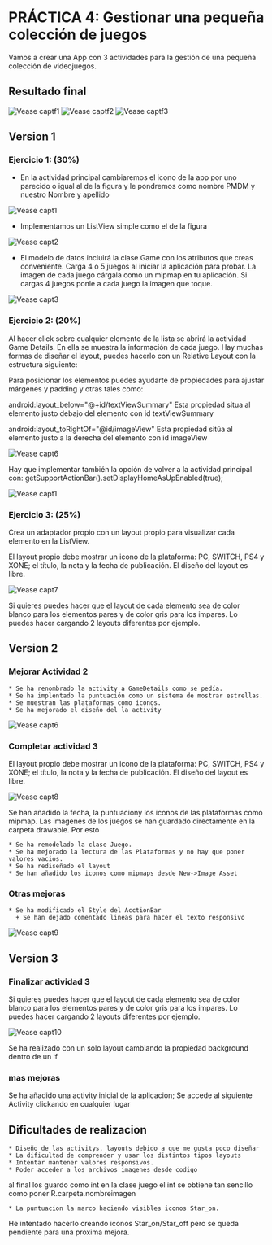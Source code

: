 # PRÁCTICA 4: Gestionar una pequeña colección de juegos

Vamos a crear una App con 3 actividades para la gestión de una pequeña colección de
videojuegos.

## Resultado final

![Vease captf1](/pantallazos/captf1.png)
![Vease captf2](/pantallazos/captf2.png)
![Vease captf3](/pantallazos/captf3.png)

## Version 1

### Ejercicio 1: (30%)

- En la actividad principal cambiaremos el icono de la app por uno parecido o igual al
de la figura y le pondremos como nombre PMDM y nuestro Nombre y apellido

![ Vease capt1](/pantallazos/capt1.png)

- Implementamos un ListView simple como el de la figura

![Vease capt2](/pantallazos/capt2.png)

- El modelo de datos incluirá la clase Game con los atributos que creas conveniente.
Carga 4 o 5 juegos al iniciar la aplicación para probar. La imagen de cada juego
cárgala como un mipmap en tu aplicación. Si cargas 4 juegos ponle a cada juego la
imagen que toque.

![Vease capt3](/pantallazos/capt3.png)

### Ejercicio 2: (20%)

Al hacer click sobre cualquier elemento de la lista se abrirá la actividad Game Details. En
ella se muestra la información de cada juego. Hay muchas formas de diseñar el layout,
puedes hacerlo con un Relative Layout con la estructura siguiente:

Para posicionar los elementos puedes ayudarte de propiedades para ajustar márgenes y
padding y otras tales como:

android:layout_below="@+id/textViewSummary" Esta propiedad situa al
elemento justo debajo del elemento con id textViewSummary

android:layout_toRightOf="@id/imageView" Esta propiedad sitúa al elemento
justo a la derecha del elemento con id imageView

![Vease capt6](/pantallazos/capt6.png)

Hay que implementar también la opción de volver a la actividad principal con:
getSupportActionBar().setDisplayHomeAsUpEnabled(true);

![Vease capt1](/pantallazos/capt1.png)

### Ejercicio 3: (25%)

Crea un adaptador propio con un layout propio para visualizar cada elemento en la ListView.

El layout propio debe mostrar un icono de la plataforma: PC, SWITCH, PS4 y XONE; el
título, la nota y la fecha de publicación. El diseño del layout es libre.

![Vease capt7](/pantallazos/capt7.png)

Si quieres puedes hacer que el layout de cada elemento sea de color blanco para los
elementos pares y de color gris para los impares. Lo puedes hacer cargando 2 layouts
diferentes por ejemplo.

## Version 2

### Mejorar Actividad 2

    * Se ha renombrado la activity a GameDetails como se pedía.
    * Se ha implentado la puntuación como un sistema de mostrar estrellas.
    * Se muestran las plataformas como iconos.
    * Se ha mejorado el diseño del la activity

![Vease capt6](/pantallazos/capt6.png)

### Completar actividad 3

El layout propio debe mostrar un icono de la plataforma: PC, SWITCH, PS4 y XONE; el
título, la nota y la fecha de publicación. El diseño del layout es libre.

![Vease capt8](/pantallazos/capt8.png)

Se han añadido la fecha, la puntuaciony los iconos de las plataformas como mipmap. Las imagenes de los juegos se han guardado directamente en la carpeta drawable. Por esto

    * Se ha remodelado la clase Juego.
    * Se ha mejorado la lectura de las Plataformas y no hay que poner valores vacios.
    * Se ha rediseñado el layout
    * Se han añadido los iconos como mipmaps desde New->Image Asset

### Otras mejoras

    * Se ha modificado el Style del AcctionBar
      + Se han dejado comentado lineas para hacer el texto responsivo

![Vease capt9](/pantallazos/capt9.png)

## Version 3

### Finalizar actividad 3

Si quieres puedes hacer que el layout de cada elemento sea de color blanco para los
elementos pares y de color gris para los impares. Lo puedes hacer cargando 2 layouts
diferentes por ejemplo.

![Vease capt10](/pantallazos/capt10.png)

Se ha realizado con un solo layout cambiando la propiedad background dentro de un if

### mas mejoras

Se ha añadido una activity inicial de la aplicacion; Se accede al siguiente Activity clickando en cualquier lugar

## Dificultades de realizacion

    * Diseño de las activitys, layouts debido a que me gusta poco diseñar
    * La dificultad de comprender y usar los distintos tipos layouts
    * Intentar mantener valores responsivos.
    * Poder acceder a los archivos imagenes desde codigo

al final los guardo como int en la clase juego
el int se obtiene tan sencillo como poner R.carpeta.nombreimagen

    * La puntuacion la marco haciendo visibles iconos Star_on.

He intentado hacerlo creando iconos Star_on/Star_off pero se queda pendiente para una proxima mejora.
